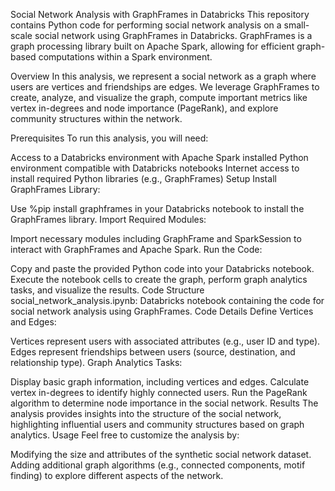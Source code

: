 Social Network Analysis with GraphFrames in Databricks
This repository contains Python code for performing social network analysis on a small-scale social network using GraphFrames in Databricks. GraphFrames is a graph processing library built on Apache Spark, 
allowing for efficient graph-based computations within a Spark environment.

Overview
In this analysis, we represent a social network as a graph where users are vertices and friendships are edges. We leverage GraphFrames to create, 
analyze, and visualize the graph, compute important metrics like vertex in-degrees and node importance (PageRank), and explore community structures within the network.

Prerequisites
To run this analysis, you will need:

Access to a Databricks environment with Apache Spark installed
Python environment compatible with Databricks notebooks
Internet access to install required Python libraries (e.g., GraphFrames)
Setup
Install GraphFrames Library:

Use %pip install graphframes in your Databricks notebook to install the GraphFrames library.
Import Required Modules:

Import necessary modules including GraphFrame and SparkSession to interact with GraphFrames and Apache Spark.
Run the Code:

Copy and paste the provided Python code into your Databricks notebook.
Execute the notebook cells to create the graph, perform graph analytics tasks, and visualize the results.
Code Structure
social_network_analysis.ipynb: Databricks notebook containing the code for social network analysis using GraphFrames.
Code Details
Define Vertices and Edges:

Vertices represent users with associated attributes (e.g., user ID and type).
Edges represent friendships between users (source, destination, and relationship type).
Graph Analytics Tasks:

Display basic graph information, including vertices and edges.
Calculate vertex in-degrees to identify highly connected users.
Run the PageRank algorithm to determine node importance in the social network.
Results
The analysis provides insights into the structure of the social network, highlighting influential users and community structures based on graph analytics.
Usage
Feel free to customize the analysis by:

Modifying the size and attributes of the synthetic social network dataset.
Adding additional graph algorithms (e.g., connected components, motif finding) to explore different aspects of the network.
